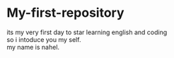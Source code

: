 # My-first-repository
its my very first day to star learning english and coding<br>
so i intoduce you my self.<br>
my name is nahel.

